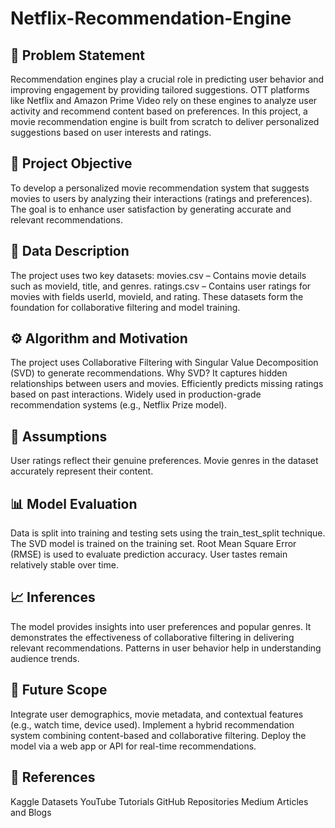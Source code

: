 # Netflix-Recommendation-Engine
## 📌 Problem Statement
Recommendation engines play a crucial role in predicting user behavior and improving engagement by providing tailored suggestions. 
OTT platforms like Netflix and Amazon Prime Video rely on these engines to analyze user activity and recommend content based on preferences.
In this project, a movie recommendation engine is built from scratch to deliver personalized suggestions based on user interests and ratings.

## 🎯 Project Objective
To develop a personalized movie recommendation system that suggests movies to users by analyzing their interactions (ratings and preferences). 
The goal is to enhance user satisfaction by generating accurate and relevant recommendations.

## 🧾 Data Description
The project uses two key datasets:
movies.csv – Contains movie details such as movieId, title, and genres.
ratings.csv – Contains user ratings for movies with fields userId, movieId, and rating.
These datasets form the foundation for collaborative filtering and model training.

## ⚙️ Algorithm and Motivation
The project uses Collaborative Filtering with Singular Value Decomposition (SVD) to generate recommendations.
Why SVD?
It captures hidden relationships between users and movies.
Efficiently predicts missing ratings based on past interactions.
Widely used in production-grade recommendation systems (e.g., Netflix Prize model).

## 🧠 Assumptions
User ratings reflect their genuine preferences.
Movie genres in the dataset accurately represent their content.

## 📊 Model Evaluation
Data is split into training and testing sets using the train_test_split technique.
The SVD model is trained on the training set.
Root Mean Square Error (RMSE) is used to evaluate prediction accuracy.
User tastes remain relatively stable over time.

## 📈 Inferences
The model provides insights into user preferences and popular genres.
It demonstrates the effectiveness of collaborative filtering in delivering relevant recommendations.
Patterns in user behavior help in understanding audience trends.

## 🚀 Future Scope
Integrate user demographics, movie metadata, and contextual features (e.g., watch time, device used).
Implement a hybrid recommendation system combining content-based and collaborative filtering.
Deploy the model via a web app or API for real-time recommendations.

## 🧾 References
Kaggle Datasets
YouTube Tutorials
GitHub Repositories
Medium Articles and Blogs
